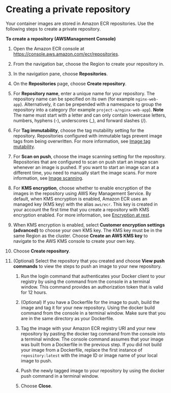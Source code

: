 # Creating a private repository<a name="repository-create"></a>

Your container images are stored in Amazon ECR repositories\. Use the following steps to create a private repository\.

**To create a repository \(AWSManagement Console\)**

1. Open the Amazon ECR console at [https://console\.aws\.amazon\.com/ecr/repositories](https://console.aws.amazon.com/ecr/repositories)\.

1. From the navigation bar, choose the Region to create your repository in\.

1. In the navigation pane, choose **Repositories**\.

1. On the **Repositories** page, choose **Create repository**\.

1. For **Repository name**, enter a unique name for your repository\. The repository name can be specified on its own \(for example `nginx-web-app`\)\. Alternatively, it can be prepended with a namespace to group the repository into a category \(for example `project-a/nginx-web-app`\)\.
**Note**  
The name must start with a letter and can only contain lowercase letters, numbers, hyphens \(\-\), underscores \(\_\), and forward slashes \(/\)\.

1. For **Tag immutability**, choose the tag mutability setting for the repository\. Repositories configured with immutable tags prevent image tags from being overwritten\. For more information, see [Image tag mutability](image-tag-mutability.md)\.

1. For **Scan on push**, choose the image scanning setting for the repository\. Repositories that are configured to scan on push start an image scan whenever an image is pushed\. If you want to start an image scan at a different time, you need to manually start the image scans\. For more information, see [Image scanning](image-scanning.md)\.

1. For **KMS encryption**, choose whether to enable encryption of the images in the repository using AWS Key Management Service\. By default, when KMS encryption is enabled, Amazon ECR uses an managed key \(KMS key\) with the alias `aws/ecr`\. This key is created in your account the first time that you create a repository with KMS encryption enabled\. For more information, see [Encryption at rest](encryption-at-rest.md)\.

1. When KMS encryption is enabled, select **Customer encryption settings \(advanced\)** to choose your own KMS key\. The KMS key must be in the same Region as the cluster\. Choose **Create an AWS KMS key** to navigate to the AWS KMS console to create your own key\.

1. Choose **Create repository**\.

1. \(Optional\) Select the repository that you created and choose **View push commands** to view the steps to push an image to your new repository\.

   1. Run the login command that authenticates your Docker client to your registry by using the command from the console in a terminal window\. This command provides an authorization token that is valid for 12 hours\.

   1. \(Optional\) If you have a Dockerfile for the image to push, build the image and tag it for your new repository\. Using the docker build command from the console in a terminal window\. Make sure that you are in the same directory as your Dockerfile\.

   1. Tag the image with your Amazon ECR registry URI and your new repository by pasting the docker tag command from the console into a terminal window\. The console command assumes that your image was built from a Dockerfile in the previous step\. If you did not build your image from a Dockerfile, replace the first instance of `repository:latest` with the image ID or image name of your local image to push\.

   1. Push the newly tagged image to your repository by using the docker push command in a terminal window\.

   1. Choose **Close**\.
